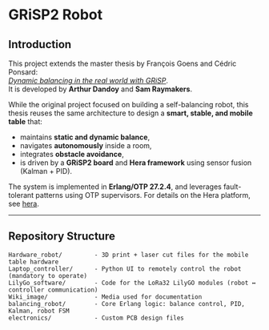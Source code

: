 # GRiSP2 Robot

## Introduction

This project extends the master thesis by François Goens and Cédric Ponsard:  
[*Dynamic balancing in the real world with GRiSP*](http://hdl.handle.net/2078.1/thesis:48907).  
It is developed by **Arthur Dandoy** and **Sam Raymakers**.

While the original project focused on building a self-balancing robot, this thesis reuses the same architecture to design a **smart, stable, and mobile table** that:

- maintains **static and dynamic balance**,
- navigates **autonomously** inside a room,
- integrates **obstacle avoidance**,
- is driven by a **GRiSP2 board** and **Hera framework** using sensor fusion (Kalman + PID).

The system is implemented in **Erlang/OTP 27.2.4**, and leverages fault-tolerant patterns using OTP supervisors. For details on the Hera platform, see [hera](https://github.com/stritzinger/hera).

---

## Repository Structure

```plaintext
Hardware_robot/         - 3D print + laser cut files for the mobile table hardware
Laptop_controller/      - Python UI to remotely control the robot (mandatory to operate)
LilyGo_software/        - Code for the LoRa32 LilyGO modules (robot ↔ controller communication)
Wiki_image/             - Media used for documentation
balancing_robot/        - Core Erlang logic: balance control, PID, Kalman, robot FSM
electronics/            - Custom PCB design files

